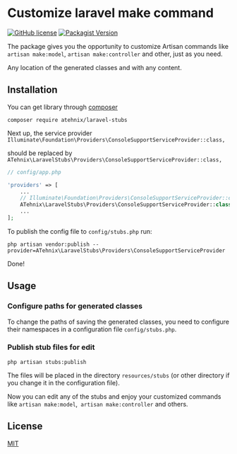 # Customize laravel make command
[![GitHub license](https://img.shields.io/badge/license-MIT-blue.svg)](LICENSE)
[![Packagist Version](https://img.shields.io/packagist/v/atehnix/laravel-stubs.svg)](https://packagist.org/packages/atehnix/laravel-stubs)

The package gives you the opportunity to customize Artisan commands like `artisan make:model`, `artisan make:controller` and other, just as you need. 

Any location of the generated classes and with any content.

## Installation

You can get library through [composer](https://getcomposer.org/)

```
composer require atehnix/laravel-stubs
```

Next up, the service provider 
`Illuminate\Foundation\Providers\ConsoleSupportServiceProvider::class,` 

should be replaced by
`ATehnix\LaravelStubs\Providers\ConsoleSupportServiceProvider::class,`

```php
// config/app.php

'providers' => [
    ...
    // Illuminate\Foundation\Providers\ConsoleSupportServiceProvider::class,
    ATehnix\LaravelStubs\Providers\ConsoleSupportServiceProvider::class,
    ...
];
```

To publish the config file to `config/stubs.php` run:

```
php artisan vendor:publish --provider=ATehnix\LaravelStubs\Providers\ConsoleSupportServiceProvider
```

Done!


## Usage

### Configure paths for generated classes
To change the paths of saving the generated classes, you need to configure their namespaces in a configuration file `config/stubs.php`.

### Publish stub files for edit
```
php artisan stubs:publish
```

The files will be placed in the directory `resources/stubs` (or other directory if you change it in the configuration file).

Now you can edit any of the stubs and enjoy your customized commands like `artisan make:model`,` artisan make:controller` and others.


## License
[MIT](LICENSE)
